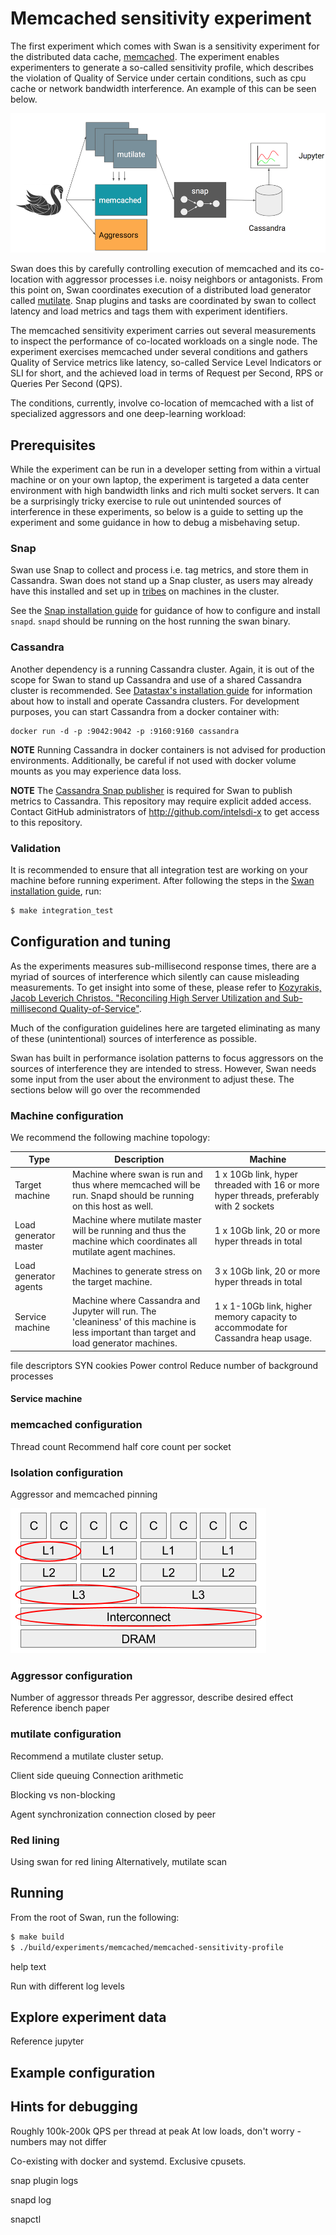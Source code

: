 # Memcached sensitivity experiment

The first experiment which comes with Swan is a sensitivity experiment for the distributed data cache, [memcached](https://memcached.org/). The experiment enables experimenters to generate a so-called sensitivity profile, which describes the violation of Quality of Service under certain conditions, such as cpu cache or network bandwidth interference. An example of this can be seen below.

![Swan diagram](../../docs/swan.png)

Swan does this by carefully controlling execution of memcached and its co-location with aggressor processes i.e. noisy neighbors or antagonists. From this point on, Swan coordinates execution of a distributed load generator called [mutilate](https://github.com/leverich/mutilate). Snap plugins and tasks are coordinated by swan to collect latency and load metrics and tags them with experiment identifiers.

The memcached sensitivity experiment carries out several measurements to inspect the performance of co-located workloads on a single node. The experiment exercises memcached under several conditions and gathers Quality of Service metrics like latency, so-called Service Level Indicators or SLI for short, and the achieved load in terms of Request per Second, RPS or Queries Per Second (QPS).

The conditions, currently, involve co-location of memcached with a list of specialized aggressors and one deep-learning workload:

## Prerequisites

While the experiment can be run in a developer setting from within a virtual machine or on your own laptop, the experiment is targeted a data center environment with high bandwidth links and rich multi socket servers. It can be a surprisingly tricky exercise to rule out unintended sources of interference in these experiments, so below is a guide to setting up the experiment and some guidance in how to debug a misbehaving setup.

### Snap

Swan use Snap to collect and process i.e. tag metrics, and store them in Cassandra. Swan does not stand up a Snap cluster, as users may already have this installed and set up in [tribes](https://github.com/intelsdi-x/snap/blob/master/docs/TRIBE.md) on machines in the cluster.

See the [Snap installation guide](https://github.com/intelsdi-x/snap) for guidance of how to configure and install `snapd`. `snapd` should be running on the host running the swan binary.

### Cassandra

Another dependency is a running Cassandra cluster. Again, it is out of the scope for Swan to stand up Cassandra and use of a shared Cassandra cluster is recommended. See [Datastax's installation guide](http://docs.datastax.com/en/cassandra/3.x/cassandra/cassandraAbout.html) for information about how to install and operate Cassandra clusters. For development purposes, you can start Cassandra from a docker container with:

```
docker run -d -p :9042:9042 -p :9160:9160 cassandra
```

**NOTE** Running Cassandra in docker containers is not advised for production environments.
Additionally, be careful if not used with docker volume mounts as you may experience data loss.

**NOTE** The [Cassandra Snap publisher](https://github.com/intelsdi-x/snap-plugin-publisher-cassandra) is required for Swan to publish metrics to Cassandra. This repository may require explicit added access. Contact GitHub administrators of http://github.com/intelsdi-x to get access to this repository.

### Validation

It is recommended to ensure that all integration test are working on your machine before running experiment.
After following the steps in the [Swan installation guide](../docs/install.md), run:

```bash
$ make integration_test
```

## Configuration and tuning

As the experiments measures sub-millisecond response times, there are a myriad of sources of interference which silently can cause misleading measurements.
To get insight into some of these, please refer to [Kozyrakis, Jacob Leverich Christos. "Reconciling High Server Utilization and Sub-millisecond Quality-of-Service"](http://citeseerx.ist.psu.edu/viewdoc/download?doi=10.1.1.713.5120&rep=rep1&type=pdf).

Much of the configuration guidelines here are targeted eliminating as many of these (unintentional) sources of interference as possible.

Swan has built in performance isolation patterns to focus aggressors on the sources of interference they are intended to stress.
However, Swan needs some input from the user about the environment to adjust these. The sections below will go over the recommended

### Machine configuration

We recommend the following machine topology:

| Type                  | Description                                                                                                                               | Machine                                                                                |
|-----------------------|-------------------------------------------------------------------------------------------------------------------------------------------|----------------------------------------------------------------------------------------|
| Target machine        | Machine where swan is run and thus where memcached will be run. Snapd should be running on this host as well.                             | 1 x 10Gb link, hyper threaded with 16 or more hyper threads, preferably with 2 sockets |
| Load generator master | Machine where mutilate master will be running and thus the machine which coordinates all mutilate agent machines.                         | 1 x 10Gb link, 20 or more hyper threads in total                                       |
| Load generator agents | Machines to generate stress on the target machine.                                                                                        | 3 x 10Gb link, 20 or more hyper threads in total                                       |
| Service machine       | Machine where Cassandra and Jupyter will run. The 'cleaniness' of this machine is less important than target and load generator machines. | 1 x 1-10Gb link, higher memory capacity to accommodate for Cassandra heap usage.       |


file descriptors
SYN cookies
Power control
Reduce number of background processes

#### Service machine

### memcached configuration

Thread count
Recommend half core count per socket

### Isolation configuration

Aggressor and memcached pinning

![Example topology](../../docs/topology.png)

### Aggressor configuration

Number of aggressor threads
Per aggressor, describe desired effect
Reference ibench paper

### mutilate configuration

Recommend a mutilate cluster setup.

Client side queuing
Connection arithmetic

Blocking vs non-blocking

Agent synchronization
connection closed by peer

### Red lining

Using swan for red lining
Alternatively, mutilate scan

## Running

From the root of Swan, run the following:
```bash
$ make build
$ ./build/experiments/memcached/memcached-sensitivity-profile
```

help text

Run with different log levels

## Explore experiment data

Reference jupyter

## Example configuration



## Hints for debugging

Roughly 100k-200k QPS per thread at peak
At low loads, don't worry - numbers may not differ

Co-existing with docker and systemd.
Exclusive cpusets.

snap plugin logs

snapd log

snapctl
